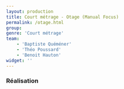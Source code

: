 ```yaml
---
layout: production
title: Court métrage - Otage (Manual Focus)
permalink: /otage.html
group:
genre: 'Court métrage'
team:
    - 'Baptiste Quéméner'
    - 'Théo Poussard'
    - 'Benoit Hauton'
widget: ''
---
```


### Réalisation
